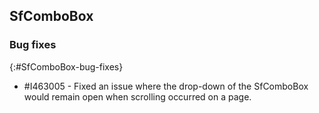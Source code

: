## SfComboBox

### Bug fixes
{:#SfComboBox-bug-fixes}

* \#I463005 - Fixed an issue where the drop-down of the SfComboBox would remain open when scrolling occurred on a page.
